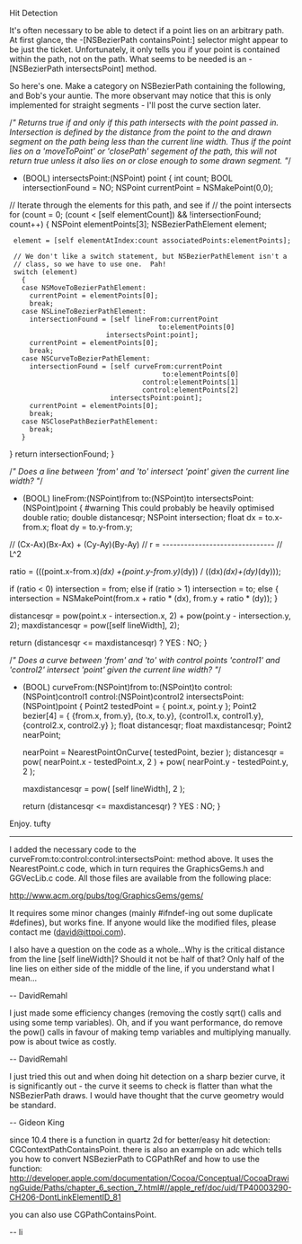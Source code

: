 Hit Detection

It's often necessary to be able to detect if a point lies on an arbitrary path. At first glance, the -[NSBezierPath containsPoint:] selector might appear to be just the ticket.  Unfortunately, it only tells you if your point is contained within the path, not on the path.  What seems to be needed is an -[NSBezierPath intersectsPoint] method.

So here's one.  Make a category on NSBezierPath containing the following, and Bob's your auntie.  The more observant may notice that this is only implemented for straight segments - I'll post the curve section later.

    

/*" Returns true if and only if this path intersects with
    the point passed in.  Intersection is defined by the 
    distance from the point to the and drawn segment on the 
    path being less than the current line width.  Thus if the 
    point lies on a 'moveToPoint' or 'closePath' segement of 
    the path, this will not return true unless it also lies 
    on or close enough to some drawn segment.
"*/
- (BOOL) intersectsPoint:(NSPoint) point {
 int count;
 BOOL intersectionFound = NO;
 NSPoint currentPoint = NSMakePoint(0,0);

 // Iterate through the elements for this path, and see if
 // the point intersects
 for (count = 0; (count < [self elementCount]) && !intersectionFound; count++)
   {
     NSPoint elementPoints[3];
     NSBezierPathElement element;

     element = [self elementAtIndex:count associatedPoints:elementPoints];
    
     // We don't like a switch statement, but NSBezierPathElement isn't a 
     // class, so we have to use one.  Pah!
     switch (element)
       {
       case NSMoveToBezierPathElement:    
         currentPoint = elementPoints[0];
         break;
       case NSLineToBezierPathElement: 
         intersectionFound = [self lineFrom:currentPoint
                                         to:elementPoints[0]
                            intersectsPoint:point];
         currentPoint = elementPoints[0];
         break;
       case NSCurveToBezierPathElement:
         intersectionFound = [self curveFrom:currentPoint
                                          to:elementPoints[0]
                                     control:elementPoints[1]
                                     control:elementPoints[2]
                             intersectsPoint:point];
         currentPoint = elementPoints[0];
         break;
       case NSClosePathBezierPathElement:
         break;
       }
   }
 return intersectionFound;
}

/*" Does a line between 'from' and 'to' intersect 'point' given
    the current line width? "*/
- (BOOL) lineFrom:(NSPoint)from
               to:(NSPoint)to
  intersectsPoint:(NSPoint)point {
      #warning This could probably be heavily optimised
  double ratio;
  double distancesqr;
  NSPoint intersection;
  float dx = to.x-from.x;
  float dy = to.y-from.y;
    
//            (Cx-Ax)(Bx-Ax) + (Cy-Ay)(By-Ay)
//        r = -------------------------------
//                          L^2


  ratio = (((point.x-from.x)*(dx)
                       +(point.y-from.y)*(dy)) /
           ((dx)*(dx)+(dy)*(dy)));

  if (ratio < 0)
    intersection = from;
  else if (ratio > 1)
    intersection = to;
  else
    {
      intersection = NSMakePoint(from.x + ratio * (dx),
                                 from.y + ratio * (dy));
    }
  
  distancesqr = pow(point.x - intersection.x, 2) + pow(point.y - intersection.y, 2);
  maxdistancesqr = pow([self lineWidth], 2);
  
  return (distancesqr <= maxdistancesqr) ? YES : NO;
}

/*" Does a curve between 'from' and 'to' with control points
    'control1' and 'control2' intersect 'point' given the current line
    width? 
"*/
- (BOOL) curveFrom:(NSPoint)from
                to:(NSPoint)to
           control:(NSPoint)control1
           control:(NSPoint)control2
   intersectsPoint:(NSPoint)point {
    Point2 testedPoint = { point.x, point.y };
    Point2 bezier[4] = {
    	{from.x, from.y},
    	{to.x, to.y},
    	{control1.x, control1.y},
    	{control2.x, control2.y}
    };
    float distancesqr;
    float maxdistancesqr;
    Point2 nearPoint;

    nearPoint = NearestPointOnCurve( testedPoint, bezier );
    distancesqr = pow( nearPoint.x - testedPoint.x, 2 )
               + pow( nearPoint.y - testedPoint.y, 2 );

    maxdistancesqr = pow( [self lineWidth], 2 );
    
    return (distancesqr <= maxdistancesqr) ? YES : NO;
}



Enjoy.  tufty

----

I added the necessary code to the curveFrom:to:control:control:intersectsPoint: method above. It uses the NearestPoint.c code, which in turn requires the GraphicsGems.h and GGVecLib.c code. All those files are available from the following place:

http://www.acm.org/pubs/tog/GraphicsGems/gems/

It requires some minor changes (mainly #ifndef-ing out some duplicate #defines), but works fine. If anyone would like the modified files, please contact me (david@ittpoi.com).

I also have a question on the code as a whole...Why is the critical distance from the line [self lineWidth]? Should it not be half of that? Only half of the line lies on either side of the middle of the line, if you understand what I mean...

-- DavidRemahl

I just made some efficiency changes (removing the costly sqrt() calls and using some temp variables). Oh, and if you want performance, do remove the pow() calls in favour of making temp variables and multiplying manually. pow is about twice as costly.

-- DavidRemahl

I just tried this out and when doing hit detection on a sharp bezier curve, it is significantly out - the curve it seems to check is flatter than what the NSBezierPath draws. I would have thought that the curve geometry would be standard.

-- Gideon King


since 10.4 there is a function in quartz 2d for better/easy hit detection: CGContextPathContainsPoint. there is also an example on adc which tells you how to convert NSBezierPath to CGPathRef and how to use the function: http://developer.apple.com/documentation/Cocoa/Conceptual/CocoaDrawingGuide/Paths/chapter_6_section_7.html#//apple_ref/doc/uid/TP40003290-CH206-DontLinkElementID_81

you can also use CGPathContainsPoint.

-- li
